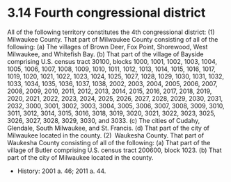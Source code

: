 3.14 Fourth congressional district
==================================

All of the following territory constitutes the 4th congressional district:
(1) Milwaukee County. That part of Milwaukee County consisting of all of the following:
(a) The villages of Brown Deer, Fox Point, Shorewood, West Milwaukee, and Whitefish Bay.
(b) That part of the village of Bayside comprising U.S. census tract 30100, blocks 1000, 1001, 1002, 1003, 1004, 1005, 1006, 1007, 1008, 1009, 1010, 1011, 1012, 1013, 1014, 1015, 1016, 1017, 1019, 1020, 1021, 1022, 1023, 1024, 1025, 1027, 1028, 1029, 1030, 1031, 1032, 1033, 1034, 1035, 1036, 1037, 1038, 2002, 2003, 2004, 2005, 2006, 2007, 2008, 2009, 2010, 2011, 2012, 2013, 2014, 2015, 2016, 2017, 2018, 2019, 2020, 2021, 2022, 2023, 2024, 2025, 2026, 2027, 2028, 2029, 2030, 2031, 2032, 3000, 3001, 3002, 3003, 3004, 3005, 3006, 3007, 3008, 3009, 3010, 3011, 3012, 3014, 3015, 3016, 3018, 3019, 3020, 3021, 3022, 3023, 3025, 3026, 3027, 3028, 3029, 3030, and 3033.
(c) The cities of Cudahy, Glendale, South Milwaukee, and St. Francis.
(d) That part of the city of Milwaukee located in the county.
(2) Waukesha County. That part of Waukesha County consisting of all of the following:
(a) That part of the village of Butler comprising U.S. census tract 200600, block 1023.
(b) That part of the city of Milwaukee located in the county.

+	History: 2001 a. 46; 2011 a. 44.